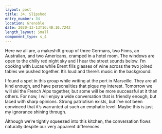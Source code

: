 ```yaml
---
layout: post
title: 34. Slipshod
entry_number: 34
location: Grenoble
date: 2020-12-13T16:40:10.724Z
length_layout: Small
component_type: s_4
---
```

Here we all are, a makeshift group of three Germans, two Finns, an Australian, and two Americans, cramped in a hotel room. The windows are open to the chilly red night sky and I hear the street sounds below. I’m cooking with Lucas while Brent fills glasses of wine across the two joined tables we pushed together. It’s loud and there’s music in the background.

I found a spot in this group while writing at the port in Marseille. They are all kind enough, and have personalities that pique my interest. Tomorrow we will ski the French Alps together, but some will be more successful at it than others. For now, I will enjoy a wide conversation that is friendly enough, but laced with sharp opinions. Strong patriotism exists, but I’ve not been convinced that it’s warranted at such an emphatic level. Maybe this is just my ignorance shining through.

Although we’re tightly squeezed into this kitchen, the conversation flows naturally despite our very apparent differences.
